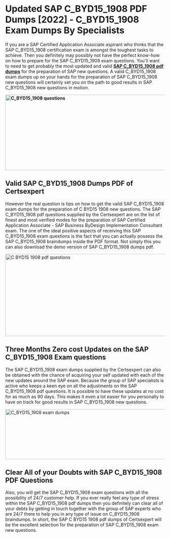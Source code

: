 <h1><strong>Updated SAP C_BYD15_1908 PDF Dumps [2022] - C_BYD15_1908 Exam Dumps By Specialists&nbsp;</strong></h1>
<p><span style="font-weight: 400;">If you are a SAP Certified Application Associate aspirant who thinks that the SAP C_BYD15_1908 certification exam is amongst the toughest tasks to achieve. Then you definitely may possibly not have the perfect know-how on how to prepare for the SAP C_BYD15_1908 exam questions. You'll want to need to get probably the most updated and valid <strong><a href="https://www.certsexpert.com/C_BYD15_1908-pdf-questions.html">SAP C_BYD15_1908 pdf dumps</a></strong> for the preparation of SAP new questions. A valid  C_BYD15_1908 exam dumps up on your hands for the preparation of SAP C_BYD15_1908 new questions will certainly set you on the path to good results in SAP C_BYD15_1908 new questions in motion.</span></p>
<p><span style="font-weight: 400;"><strong><img style="display: block; margin-left: auto; margin-right: auto;" src="https://i.ibb.co/QXh983F/73475278-2429792180625311-4586132736837681152-n.jpg" alt="C_BYD15_1908 questions" width="632" height="238" /></strong></span></p>
<h2><strong>Valid SAP C_BYD15_1908 Dumps PDF of Certsexpert</strong></h2>
<p><span style="font-weight: 400;">However the real question is tips on how to get the valid SAP C_BYD15_1908 exam dumps for the preparation of C BYD15 1908 new questions. The SAP C_BYD15_1908 pdf questions supplied by the Certsexpert are on the list of finest and most verified modes for the preparation of SAP Certified Application Associate - SAP Business ByDesign Implementation Consultant exam. The one of the ideal positive aspects of receiving this SAP C_BYD15_1908 exam questions is the fact that you can actually possess the SAP C_BYD15_1908 braindumps inside the PDF format. Not simply this you can also download the demo version of SAP C_BYD15_1908 dumps pdf.</span></p>
<p><span style="font-weight: 400;"><img style="display: block; margin-left: auto; margin-right: auto;" src="https://i.ibb.co/Jd8hN2L/76714008-3182067705200142-8735104740007870464-n.jpg" alt="C BYD15 1908 pdf questions" width="701" height="259" /></span></p>
<h2><strong>Three Months Zero cost Updates on the SAP C_BYD15_1908 Exam questions</strong></h2>
<p><span style="font-weight: 400;">The SAP C_BYD15_1908 exam dumps supplied by the Certsexpert can also be obtained with the chance of acquiring your self updated with each of the new updates around the SAP exam. Because the group of SAP specialists is active who keeps a keen eye on all the adjustments on the SAP C_BYD15_1908 pdf questions. It is possible to have these updates at no cost for as much as 90 days. This makes it even a lot easier for you personally to have on track for good results in SAP C_BYD15_1908 new questions.</span></p>
<p><span style="font-weight: 400;"><a href="https://www.certsexpert.com/C_BYD15_1908-pdf-questions.html"><img style="display: block; margin-left: auto; margin-right: auto;" src="https://i.ibb.co/TMnKrkJ/75398236-424489711531572-5064688549987614720-n.jpg" alt="C_BYD15_1908 exam dumps" width="714" height="158" /></a></span></p>
<h2><strong>Clear All of your Doubts with SAP C_BYD15_1908 PDF Questions</strong></h2>
<p>Also, you will get the SAP C_BYD15_1908 exam questions with all the possibility of 24/7 customer help. If you ever really feel any type of stress within the SAP C_BYD15_1908 pdf dumps then you definitely can clear all of your debts by getting in touch together with the group of SAP experts who are 24/7 there to help you in any type of issue on  C_BYD15_1908 braindumps. In short, the SAP C BYD15 1908 pdf dumps of Certsexpert will be the excellent selection for the preparation of SAP C_BYD15_1908 exam new questions.</p>
